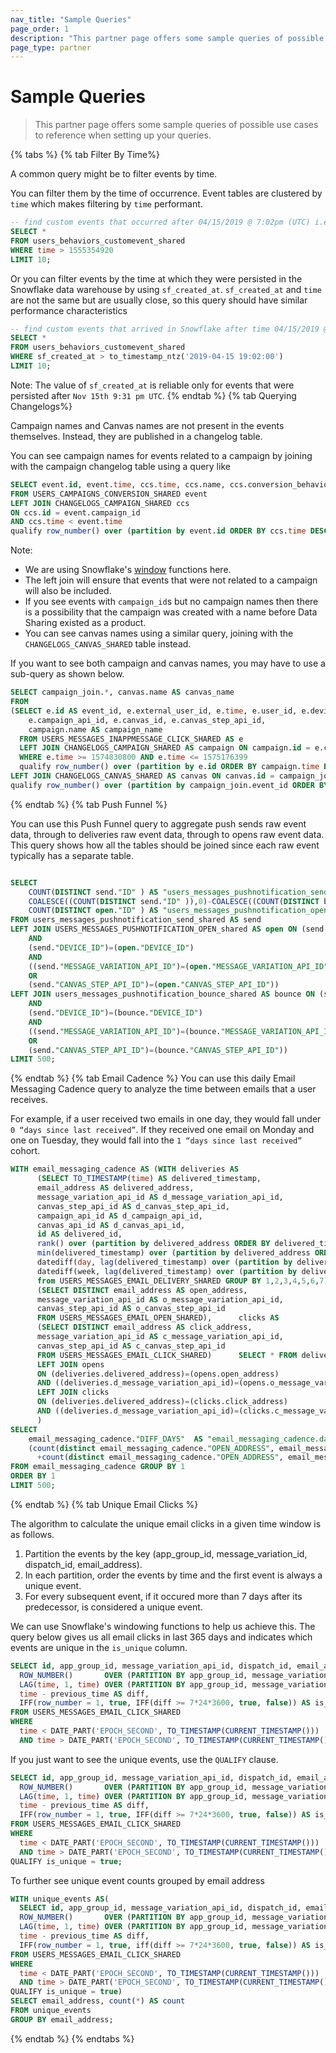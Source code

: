 ```yaml
---
nav_title: "Sample Queries"
page_order: 1
description: "This partner page offers some sample queries of possible use cases to reference when setting up your queries."
page_type: partner
---
```


# Sample Queries

>  This partner page offers some sample queries of possible use cases to reference when setting up your queries.

{% tabs %}
  {% tab Filter By Time%}
  
  A common query might be to filter events by time.
  
  You can filter them by the time of occurrence. Event tables are clustered by `time` which makes filtering by `time` performant.

```sql
-- find custom events that occurred after 04/15/2019 @ 7:02pm (UTC) i.e. timestamp=1555354920
SELECT *
FROM users_behaviors_customevent_shared
WHERE time > 1555354920
LIMIT 10;
```
  Or you can filter events by the time at which they were persisted in the Snowflake data warehouse by using `sf_created_at`. `sf_created_at` and `time` are not the same but are usually close, so this query should have similar performance characteristics

```sql
-- find custom events that arrived in Snowflake after time 04/15/2019 @ 7:02pm (UTC)
SELECT *
FROM users_behaviors_customevent_shared
WHERE sf_created_at > to_timestamp_ntz('2019-04-15 19:02:00')
LIMIT 10;
```

Note: The value of `sf_created_at` is reliable only for events that were persisted after `Nov 15th 9:31 pm UTC`.
  {% endtab %}
  {% tab Querying Changelogs%}
  
Campaign names and Canvas names are not present in the events themselves. Instead, they are published in a changelog table. 

You can see campaign names for events related to a campaign by joining with the campaign changelog table using a query like

```sql
SELECT event.id, event.time, ccs.time, ccs.name, ccs.conversion_behaviors[event.conversion_behavior_index]
FROM USERS_CAMPAIGNS_CONVERSION_SHARED event
LEFT JOIN CHANGELOGS_CAMPAIGN_SHARED ccs
ON ccs.id = event.campaign_id
AND ccs.time < event.time
qualify row_number() over (partition by event.id ORDER BY ccs.time DESC) = 1;
```
Note:
- We are using Snowflake's [window](https://docs.snowflake.com/en/sql-reference/functions-analytic.html) functions here.
- The left join will ensure that events that were not related to a campaign will also be included.
- If you see events with `campaign_id`s but no campaign names then there is a possibility that the campaign was created with a name before Data Sharing existed as a product.
- You can see canvas names using a similar query, joining with the `CHANGELOGS_CANVAS_SHARED` table instead.

If you want to see both campaign and canvas names, you may have to use a sub-query as shown below.

```sql
SELECT campaign_join.*, canvas.name AS canvas_name
FROM 
(SELECT e.id AS event_id, e.external_user_id, e.time, e.user_id, e.device_id, e.sf_created_at,
    e.campaign_api_id, e.canvas_id, e.canvas_step_api_id, 
    campaign.name AS campaign_name
  FROM USERS_MESSAGES_INAPPMESSAGE_CLICK_SHARED AS e
  LEFT JOIN CHANGELOGS_CAMPAIGN_SHARED AS campaign ON campaign.id = e.campaign_id
  WHERE e.time >= 1574830800 AND e.time <= 1575176399
  qualify row_number() over (partition by e.id ORDER BY campaign.time DESC) = 1) AS campaign_join
LEFT JOIN CHANGELOGS_CANVAS_SHARED AS canvas ON canvas.id = campaign_join.canvas_id
qualify row_number() over (partition by campaign_join.event_id ORDER BY canvas.time DESC) = 1;
```
  {% endtab %}
  {% tab Push Funnel %}

  You can use this Push Funnel query to aggregate push sends raw event data, through to deliveries raw event data, through to opens raw event data. This query shows how all the tables should be joined since each raw event typically has a separate table.

```sql

SELECT
    COUNT(DISTINCT send."ID" ) AS "users_messages_pushnotification_send.push_sent",
    COALESCE((COUNT(DISTINCT send."ID" )),0)-COALESCE((COUNT(DISTINCT bounce."ID" )),0) AS "users_messages_pushnotification_send.push_delivered",
    COUNT(DISTINCT open."ID" ) AS "users_messages_pushnotification_open.push_opens"
FROM users_messages_pushnotification_send_shared AS send
LEFT JOIN USERS_MESSAGES_PUSHNOTIFICATION_OPEN_shared AS open ON (send."USER_ID")=(open."USER_ID")
    AND
    (send."DEVICE_ID")=(open."DEVICE_ID")
    AND
    ((send."MESSAGE_VARIATION_API_ID")=(open."MESSAGE_VARIATION_API_ID")
    OR
    (send."CANVAS_STEP_API_ID")=(open."CANVAS_STEP_API_ID"))
LEFT JOIN users_messages_pushnotification_bounce_shared AS bounce ON (send."USER_ID")=(bounce."USER_ID")
    AND
    (send."DEVICE_ID")=(bounce."DEVICE_ID")
    AND
    ((send."MESSAGE_VARIATION_API_ID")=(bounce."MESSAGE_VARIATION_API_ID")
    OR
    (send."CANVAS_STEP_API_ID")=(bounce."CANVAS_STEP_API_ID"))
LIMIT 500;
```

  {% endtab %}
  {% tab Email Cadence %}
You can use this daily Email Messaging Cadence query to analyze the time between emails that a user receives.

For example, if a user received two emails in one day, they would fall under `0 “days since last received”`. If they received one email on Monday and one on Tuesday, they would fall into the `1 “days since last received”` cohort.

```sql
WITH email_messaging_cadence AS (WITH deliveries AS
      (SELECT TO_TIMESTAMP(time) AS delivered_timestamp,
      email_address AS delivered_address,
      message_variation_api_id AS d_message_variation_api_id,
      canvas_step_api_id AS d_canvas_step_api_id,
      campaign_api_id AS d_campaign_api_id,
      canvas_api_id AS d_canvas_api_id,
      id AS delivered_id,
      rank() over (partition by delivered_address ORDER BY delivered_timestamp ASC) AS delivery_event,
      min(delivered_timestamp) over (partition by delivered_address ORDER BY delivered_timestamp ASC) AS first_delivered,
      datediff(day, lag(delivered_timestamp) over (partition by delivered_address ORDER BY delivered_timestamp ASC), delivered_timestamp) AS diff_days,
      datediff(week, lag(delivered_timestamp) over (partition by delivered_address ORDER BY delivered_timestamp ASC), delivered_timestamp) AS diff_weeks
      from USERS_MESSAGES_EMAIL_DELIVERY_SHARED GROUP BY 1,2,3,4,5,6,7),      opens AS
      (SELECT DISTINCT email_address AS open_address,
      message_variation_api_id AS o_message_variation_api_id,
      canvas_step_api_id AS o_canvas_step_api_id
      FROM USERS_MESSAGES_EMAIL_OPEN_SHARED),      clicks AS
      (SELECT DISTINCT email_address AS click_address,
      message_variation_api_id AS c_message_variation_api_id,
      canvas_step_api_id AS c_canvas_step_api_id
      FROM USERS_MESSAGES_EMAIL_CLICK_SHARED)      SELECT * FROM deliveries
      LEFT JOIN opens
      ON (deliveries.delivered_address)=(opens.open_address)
      AND ((deliveries.d_message_variation_api_id)=(opens.o_message_variation_api_id) OR (deliveries.d_canvas_step_api_id)=(opens.o_canvas_step_api_id))
      LEFT JOIN clicks
      ON (deliveries.delivered_address)=(clicks.click_address)
      AND ((deliveries.d_message_variation_api_id)=(clicks.c_message_variation_api_id) OR (deliveries.d_canvas_step_api_id)=(clicks.c_canvas_step_api_id))
      )
SELECT
    email_messaging_cadence."DIFF_DAYS"  AS "email_messaging_cadence.days_since_last_received",
    (count(distinct email_messaging_cadence."OPEN_ADDRESS", email_messaging_cadence."O_MESSAGE_VARIATION_API_ID")
      +count(distinct email_messaging_cadence."OPEN_ADDRESS", email_messaging_cadence."O_CANVAS_STEP_API_ID"))/(COUNT(DISTINCT email_messaging_cadence."DELIVERED_ID" ))  AS "email_messaging_cadence.unique_open_rate"
FROM email_messaging_cadence GROUP BY 1
ORDER BY 1
LIMIT 500;
```
  {% endtab %}
  {% tab Unique Email Clicks %}
  
The algorithm to calculate the unique email clicks in a given time window is as follows.
  1. Partition the events by the key (app_group_id, message_variation_id, dispatch_id, email_address).
  2. In each partition, order the events by time and the first event is always a unique event.
  3. For every subsequent event, if it occured more than 7 days after its predecessor, is considered a unique event.
  
We can use Snowflake's windowing functions to help us achieve this. The query below gives us all email clicks in last 365 days and indicates which events are unique in the `is_unique` column.
  
```sql
SELECT id, app_group_id, message_variation_api_id, dispatch_id, email_address, time,
  ROW_NUMBER()       OVER (PARTITION BY app_group_id, message_variation_api_id, dispatch_id, email_address order by time) row_number,
  LAG(time, 1, time) OVER (PARTITION BY app_group_id, message_variation_api_id, dispatch_id, email_address order by time) previous_time,
  time - previous_time AS diff,
  IFF(row_number = 1, true, IFF(diff >= 7*24*3600, true, false)) AS is_unique
FROM USERS_MESSAGES_EMAIL_CLICK_SHARED
WHERE
  time < DATE_PART('EPOCH_SECOND', TO_TIMESTAMP(CURRENT_TIMESTAMP())) 
  AND time > DATE_PART('EPOCH_SECOND', TO_TIMESTAMP(CURRENT_TIMESTAMP())) - 365*24*3600; 
```
If you just want to see the unique events, use the `QUALIFY` clause.
```sql
SELECT id, app_group_id, message_variation_api_id, dispatch_id, email_address, time,
  ROW_NUMBER()       OVER (PARTITION BY app_group_id, message_variation_api_id, dispatch_id, email_address order by time) row_number,
  LAG(time, 1, time) OVER (PARTITION BY app_group_id, message_variation_api_id, dispatch_id, email_address order by time) previous_time,
  time - previous_time AS diff,
  IFF(row_number = 1, true, IFF(diff >= 7*24*3600, true, false)) AS is_unique
FROM USERS_MESSAGES_EMAIL_CLICK_SHARED
WHERE
  time < DATE_PART('EPOCH_SECOND', TO_TIMESTAMP(CURRENT_TIMESTAMP())) 
  AND time > DATE_PART('EPOCH_SECOND', TO_TIMESTAMP(CURRENT_TIMESTAMP())) - 365*24*3600
QUALIFY is_unique = true;
```
To further see unique event counts grouped by email address
```sql
WITH unique_events AS(
  SELECT id, app_group_id, message_variation_api_id, dispatch_id, email_address, time,
  ROW_NUMBER()       OVER (PARTITION BY app_group_id, message_variation_api_id, dispatch_id, email_address order by time) row_number,
  LAG(time, 1, time) OVER (PARTITION BY app_group_id, message_variation_api_id, dispatch_id, email_address order by time) previous_time,
  time - previous_time AS diff,
  IFF(row_number = 1, true, iff(diff >= 7*24*3600, true, false)) AS is_unique
FROM USERS_MESSAGES_EMAIL_CLICK_SHARED
WHERE
  time < DATE_PART('EPOCH_SECOND', TO_TIMESTAMP(CURRENT_TIMESTAMP())) 
  AND time > DATE_PART('EPOCH_SECOND', TO_TIMESTAMP(CURRENT_TIMESTAMP())) - 365*24*3600
QUALIFY is_unique = true) 
SELECT email_address, count(*) AS count
FROM unique_events
GROUP BY email_address;
```
  {% endtab %}
{% endtabs %}
